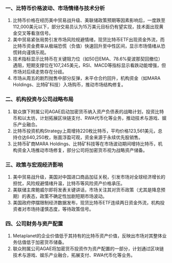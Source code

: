 ### 一、比特币价格波动、市场情绪与技术分析
1. 比特币价格在经历美中贸易战升级、美联储政策预期等因素影响后，一度跌至112,000美元以下，部分交易员认为15万美元目标仍有望实现，技术面出现黄金交叉等看涨信号。
2. 美中贸易紧张局势引发市场风险规避情绪，现货比特币ETF出现资金外流，而比特币资金费率从极端恐慌（负值）快速回升至中性区间，显示市场情绪从恐慌转向谨慎乐观。
3. 技术指标显示比特币在关键阻力位（如50日EMA、78.6%斐波那契回撤位）遇阻，短期支撑位在107,245美元，RSI、MACD等指标显示看跌动能增强，但市场对后续走势存在分歧。
4. 市场从周五的剧烈抛售中部分反弹，未平仓合约回升，机构资金（如MARA Holdings、比特矿科技）入场购币，推动市场结构修复。
### 二、机构投资与公司战略布局
1. 联众旗下附属公司AGAE启动加密货币纳入资产负债表的战略计划，投资比特币和以太坊，计划拓展区块链支付、RWA代币化等业务，推动技术与游戏、娱乐产业融合。
2. 比特币投资机构Strategy上周增持220枚比特币，平均价格123,561美元，总持仓达640,250枚，账面浮盈可观，资金来源于永续优先股销售。
3. 比特币矿商MARA Holdings、比特矿科技等在市场波动期间增持比特币，机构资金入场推动市场修复，部分公司将加密货币视为战略资产储备。
### 三、政策与宏观经济影响
1. 美中贸易战升级，美国对中国进口商品加征关税，引发市场对全球经济增长的担忧，风险规避情绪升温，比特币等风险资产价格承压。
2. 美联储主席鲍威尔即将发表关键讲话，市场关注其对货币政策（尤其是降息预期）的表态，政策不确定性加剧短期市场波动。
3. 美国政府停摆限制经济数据发布，现货比特币ETF连续两日资金外流，机构投资者对市场持谨慎态度，等待政策信号。
### 四、公司财务与资产配置
1. Metaplanet的企业价值低于其持有的比特币资产价值，反映出市场对其整体业务估值低于加密货币储备。
2. 联众附属公司AGAE将加密货币投资作为资产配置的一部分，计划通过区块链技术与游戏、娱乐产业融合，拓展支付、RWA代币化等业务。